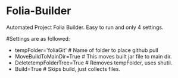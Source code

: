 # Folia-Builder
Automated Project Folia Builder. Easy to run and only 4 settings.

#Settings are as followed:
  - tempFolder='foliaGit' # Name of folder to place github pull
  - MoveBuildToMainDir=True # This moves built jar file to main dir.
  - DeletetempFolderTree=True # Removes tempFolder, uses shutil.
  - Build=True # Skips build, just collects files.
